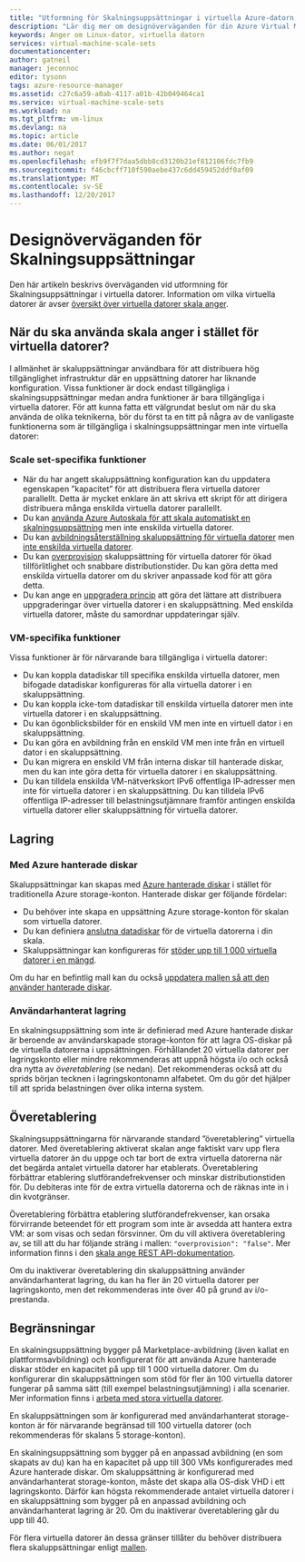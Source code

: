 ```yaml
---
title: "Utformning för Skalningsuppsättningar i virtuella Azure-datorn | Microsoft Docs"
description: "Lär dig mer om designöverväganden för din Azure Virtual Machine-Skalningsuppsättningar"
keywords: Anger om Linux-dator, virtuella datorn
services: virtual-machine-scale-sets
documentationcenter: 
author: gatneil
manager: jeconnoc
editor: tysonn
tags: azure-resource-manager
ms.assetid: c27c6a59-a0ab-4117-a01b-42b049464ca1
ms.service: virtual-machine-scale-sets
ms.workload: na
ms.tgt_pltfrm: vm-linux
ms.devlang: na
ms.topic: article
ms.date: 06/01/2017
ms.author: negat
ms.openlocfilehash: efb9f7f7daa5dbb8cd3120b21ef812106fdc7fb9
ms.sourcegitcommit: f46cbcff710f590aebe437c6dd459452ddf0af09
ms.translationtype: MT
ms.contentlocale: sv-SE
ms.lasthandoff: 12/20/2017
---
```

# <a name="design-considerations-for-scale-sets"></a>Designöverväganden för Skalningsuppsättningar
Den här artikeln beskrivs överväganden vid utformning för Skalningsuppsättningar i virtuella datorer. Information om vilka virtuella datorer är avser [översikt över virtuella datorer skala anger](virtual-machine-scale-sets-overview.md).

## <a name="when-to-use-scale-sets-instead-of-virtual-machines"></a>När du ska använda skala anger i stället för virtuella datorer?
I allmänhet är skaluppsättningar användbara för att distribuera hög tillgänglighet infrastruktur där en uppsättning datorer har liknande konfiguration. Vissa funktioner är dock endast tillgängliga i skalningsuppsättningar medan andra funktioner är bara tillgängliga i virtuella datorer. För att kunna fatta ett välgrundat beslut om när du ska använda de olika teknikerna, bör du först ta en titt på några av de vanligaste funktionerna som är tillgängliga i skalningsuppsättningar men inte virtuella datorer:

### <a name="scale-set-specific-features"></a>Scale set-specifika funktioner

- När du har angett skaluppsättning konfiguration kan du uppdatera egenskapen ”kapacitet” för att distribuera flera virtuella datorer parallellt. Detta är mycket enklare än att skriva ett skript för att dirigera distribuera många enskilda virtuella datorer parallellt.
- Du kan [använda Azure Autoskala för att skala automatiskt en skalningsuppsättning](./virtual-machine-scale-sets-autoscale-overview.md) men inte enskilda virtuella datorer.
- Du kan [avbildningsåterställning skaluppsättning för virtuella datorer](https://docs.microsoft.com/rest/api/virtualmachinescalesets/manage-a-vm) men [inte enskilda virtuella datorer](https://docs.microsoft.com/rest/api/compute/virtualmachines).
- Du kan [overprovision](./virtual-machine-scale-sets-design-overview.md) skaluppsättning för virtuella datorer för ökad tillförlitlighet och snabbare distributionstider. Du kan göra detta med enskilda virtuella datorer om du skriver anpassade kod för att göra detta.
- Du kan ange en [uppgradera princip](./virtual-machine-scale-sets-upgrade-scale-set.md) att göra det lättare att distribuera uppgraderingar över virtuella datorer i en skaluppsättning. Med enskilda virtuella datorer, måste du samordnar uppdateringar själv.

### <a name="vm-specific-features"></a>VM-specifika funktioner

Vissa funktioner är för närvarande bara tillgängliga i virtuella datorer:

- Du kan koppla datadiskar till specifika enskilda virtuella datorer, men bifogade datadiskar konfigureras för alla virtuella datorer i en skaluppsättning.
- Du kan koppla icke-tom datadiskar till enskilda virtuella datorer men inte virtuella datorer i en skaluppsättning.
- Du kan ögonblicksbilder för en enskild VM men inte en virtuell dator i en skaluppsättning.
- Du kan göra en avbildning från en enskild VM men inte från en virtuell dator i en skaluppsättning.
- Du kan migrera en enskild VM från interna diskar till hanterade diskar, men du kan inte göra detta för virtuella datorer i en skaluppsättning.
- Du kan tilldela enskilda VM-nätverkskort IPv6 offentliga IP-adresser men inte för virtuella datorer i en skaluppsättning. Du kan tilldela IPv6 offentliga IP-adresser till belastningsutjämnare framför antingen enskilda virtuella datorer eller skaluppsättning för virtuella datorer.

## <a name="storage"></a>Lagring

### <a name="scale-sets-with-azure-managed-disks"></a>Med Azure hanterade diskar
Skaluppsättningar kan skapas med [Azure hanterade diskar](../virtual-machines/windows/managed-disks-overview.md) i stället för traditionella Azure storage-konton. Hanterade diskar ger följande fördelar:
- Du behöver inte skapa en uppsättning Azure storage-konton för skalan som virtuella datorer.
- Du kan definiera [anslutna datadiskar](virtual-machine-scale-sets-attached-disks.md) för de virtuella datorerna i din skala.
- Skaluppsättningar kan konfigureras för [stöder upp till 1 000 virtuella datorer i en mängd](virtual-machine-scale-sets-placement-groups.md). 

Om du har en befintlig mall kan du också [uppdatera mallen så att den använder hanterade diskar](virtual-machine-scale-sets-convert-template-to-md.md).

### <a name="user-managed-storage"></a>Användarhanterat lagring
En skalningsuppsättning som inte är definierad med Azure hanterade diskar är beroende av användarskapade storage-konton för att lagra OS-diskar på de virtuella datorerna i uppsättningen. Förhållandet 20 virtuella datorer per lagringskonto eller mindre rekommenderas att uppnå högsta i/o och också dra nytta av _överetablering_ (se nedan). Det rekommenderas också att du sprids början tecknen i lagringskontonamn alfabetet. Om du gör det hjälper till att sprida belastningen över olika interna system. 


## <a name="overprovisioning"></a>Överetablering
Skalningsuppsättningarna för närvarande standard ”överetablering” virtuella datorer. Med överetablering aktiverat skalan ange faktiskt varv upp flera virtuella datorer än du uppge och tar bort de extra virtuella datorerna när det begärda antalet virtuella datorer har etablerats. Överetablering förbättrar etablering slutförandefrekvenser och minskar distributionstiden för. Du debiteras inte för de extra virtuella datorerna och de räknas inte in i din kvotgränser.

Överetablering förbättra etablering slutförandefrekvenser, kan orsaka förvirrande beteendet för ett program som inte är avsedda att hantera extra VM: ar som visas och sedan försvinner. Om du vill aktivera överetablering av, se till att du har följande sträng i mallen: `"overprovision": "false"`. Mer information finns i den [skala ange REST API-dokumentation](/rest/api/virtualmachinescalesets/create-or-update-a-set).

Om du inaktiverar överetablering din skaluppsättning använder användarhanterat lagring, du kan ha fler än 20 virtuella datorer per lagringskonto, men det rekommenderas inte över 40 på grund av i/o-prestanda. 

## <a name="limits"></a>Begränsningar
En skalningsuppsättning bygger på Marketplace-avbildning (även kallat en plattformsavbildning) och konfigurerat för att använda Azure hanterade diskar stöder en kapacitet på upp till 1 000 virtuella datorer. Om du konfigurerar din skaluppsättningen som stöd för fler än 100 virtuella datorer fungerar på samma sätt (till exempel belastningsutjämning) i alla scenarier. Mer information finns i [arbeta med stora virtuella datorer](virtual-machine-scale-sets-placement-groups.md). 

En skaluppsättningen som är konfigurerad med användarhanterat storage-konton är för närvarande begränsad till 100 virtuella datorer (och rekommenderas för skalans 5 storage-konton).

En skalningsuppsättning som bygger på en anpassad avbildning (en som skapats av du) kan ha en kapacitet på upp till 300 VMs konfigurerades med Azure hanterade diskar. Om skaluppsättning är konfigurerad med användarhanterat storage-konton, måste det skapa alla OS-disk VHD i ett lagringskonto. Därför kan högsta rekommenderade antalet virtuella datorer i en skaluppsättning som bygger på en anpassad avbildning och användarhanterat lagring är 20. Om du inaktiverar överetablering går du upp till 40.

För flera virtuella datorer än dessa gränser tillåter du behöver distribuera flera skaluppsättningar enligt [mallen](https://github.com/Azure/azure-quickstart-templates/tree/master/301-custom-images-at-scale).


